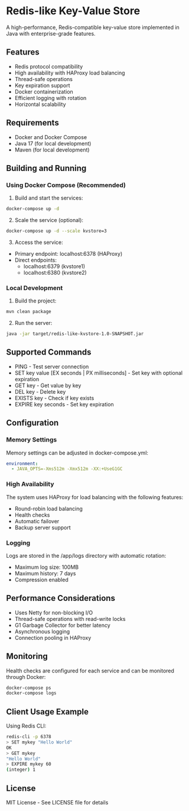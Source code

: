 # Redis-like Key-Value Store

A high-performance, Redis-compatible key-value store implemented in Java with enterprise-grade features.

## Features

- Redis protocol compatibility
- High availability with HAProxy load balancing
- Thread-safe operations
- Key expiration support
- Docker containerization
- Efficient logging with rotation
- Horizontal scalability

## Requirements

- Docker and Docker Compose
- Java 17 (for local development)
- Maven (for local development)

## Building and Running

### Using Docker Compose (Recommended)

1. Build and start the services:
```bash
docker-compose up -d
```

2. Scale the service (optional):
```bash
docker-compose up -d --scale kvstore=3
```

3. Access the service:
- Primary endpoint: localhost:6378 (HAProxy)
- Direct endpoints: 
  - localhost:6379 (kvstore1)
  - localhost:6380 (kvstore2)

### Local Development

1. Build the project:
```bash
mvn clean package
```

2. Run the server:
```bash
java -jar target/redis-like-kvstore-1.0-SNAPSHOT.jar
```

## Supported Commands

- PING - Test server connection
- SET key value [EX seconds | PX milliseconds] - Set key with optional expiration
- GET key - Get value by key
- DEL key - Delete key
- EXISTS key - Check if key exists
- EXPIRE key seconds - Set key expiration

## Configuration

### Memory Settings

Memory settings can be adjusted in docker-compose.yml:
```yaml
environment:
  - JAVA_OPTS=-Xms512m -Xmx512m -XX:+UseG1GC
```

### High Availability

The system uses HAProxy for load balancing with the following features:
- Round-robin load balancing
- Health checks
- Automatic failover
- Backup server support

### Logging

Logs are stored in the /app/logs directory with automatic rotation:
- Maximum log size: 100MB
- Maximum history: 7 days
- Compression enabled

## Performance Considerations

- Uses Netty for non-blocking I/O
- Thread-safe operations with read-write locks
- G1 Garbage Collector for better latency
- Asynchronous logging
- Connection pooling in HAProxy

## Monitoring

Health checks are configured for each service and can be monitored through Docker:
```bash
docker-compose ps
docker-compose logs
```

## Client Usage Example

Using Redis CLI:
```bash
redis-cli -p 6378
> SET mykey "Hello World"
OK
> GET mykey
"Hello World"
> EXPIRE mykey 60
(integer) 1
```

## License

MIT License - See LICENSE file for details
